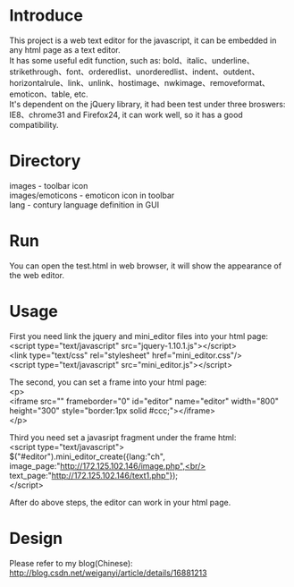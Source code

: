 Introduce
=====
This project is a web text editor for the javascript, it can be embedded in any html page as a text editor.<br/>
It has some useful edit function, such as: bold、italic、underline、strikethrough、font、orderedlist、unorderedlist、indent、outdent、horizontalrule、link、unlink、hostimage、nwkimage、removeformat、emoticon、table, etc.<br/>
It's dependent on the jQuery library, it had been test under three broswers: IE8、chrome31 and Firefox24, it can work well, so it has a good compatibility.<br/>

Directory
=====
images - toolbar icon<br/>
images/emoticons - emoticon icon in toolbar<br/>
lang - contury language definition in GUI<br/>

Run
=====
You can open the test.html in web browser, it will show the appearance of the web editor.<br/>

Usage
=====
First you need link the jquery and mini_editor files into your html page:<br/>
\<script type="text/javascript" src="jquery-1.10.1.js"\>\</script\><br/>
\<link type="text/css" rel="stylesheet" href="mini_editor.css"/\><br/>
\<script type="text/javascript" src="mini_editor.js"\>\</script\><br/>

The second, you can set a frame into your html page:<br/>
\<p\><br/>
	\<iframe src="" frameborder="0" id="editor" name="editor" width="800" height="300" style="border:1px solid #ccc;"\>\</iframe\><br/>
\</p\><br/>

Third you need set a javasript fragment under the frame html:<br/>
\<script type="text/javascript"\><br/>
    $("#editor").mini_editor_create({lang:"ch", <br/>
                                    image_page:"http://172.125.102.146/image.php",<br/>
                                    text_page:"http://172.125.102.146/text1.php"});<br/>
\</script\><br/>

After do above steps, the editor can work in your html page.<br/>

Design
=====
Please refer to my blog(Chinese):<br/>
http://blog.csdn.net/weiganyi/article/details/16881213<br/>
